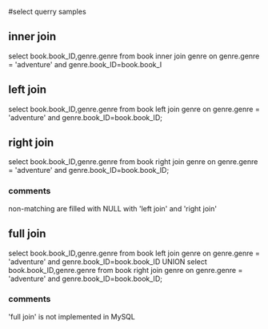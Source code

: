 #select querry samples

## inner join

select book.book_ID,genre.genre from book inner join genre on genre.genre = 'adventure' and genre.book_ID=book.book_I

## left join

select book.book_ID,genre.genre from book left join genre on genre.genre = 'adventure' and genre.book_ID=book.book_ID;

## right join

select book.book_ID,genre.genre from book right join genre on genre.genre = 'adventure' and genre.book_ID=book.book_ID;

### comments

non-matching are filled with NULL with 'left join' and 'right join'

## full join

select book.book_ID,genre.genre from book left join genre on genre.genre = 'adventure' and genre.book_ID=book.book_ID 
UNION 
select book.book_ID,genre.genre from book right join genre on genre.genre = 'adventure' and genre.book_ID=book.book_ID;

### comments

'full join' is not implemented in MySQL 
